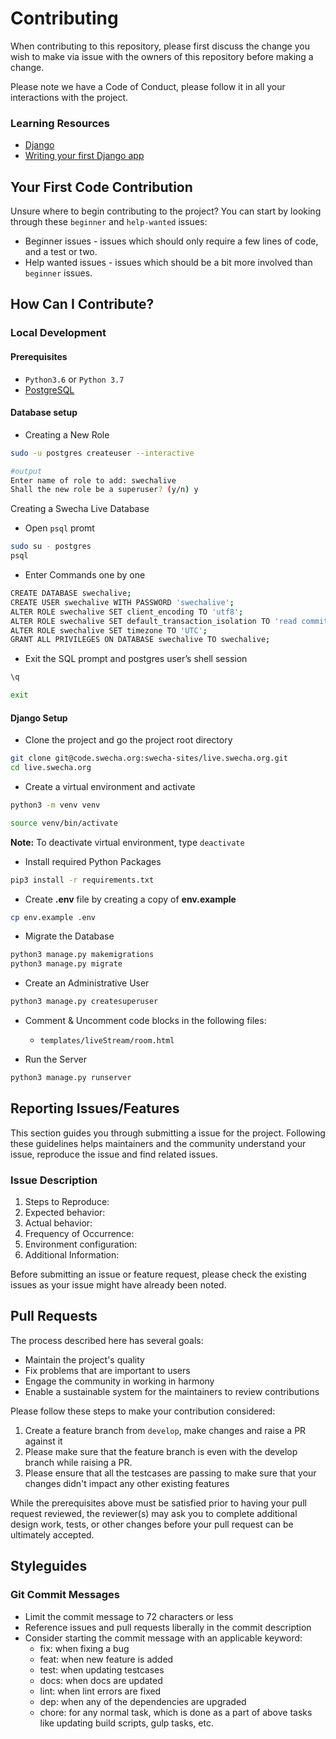 # Contributing

When contributing to this repository, please first discuss the change you wish to make via issue with the owners of this repository before making a change.

Please note we have a Code of Conduct, please follow it in all your interactions with the project.

### Learning Resources

- [Django](https://www.djangoproject.com/start/)
- [Writing your first Django app](https://docs.djangoproject.com/en/3.2/intro/tutorial01/)

## Your First Code Contribution

Unsure where to begin contributing to the project? You can start by looking through these `beginner` and `help-wanted` issues:

- Beginner issues - issues which should only require a few lines of code, and a test or two.
- Help wanted issues - issues which should be a bit more involved than `beginner` issues.

## How Can I Contribute?

### Local Development

#### Prerequisites

- `Python3.6` or `Python 3.7`
- [PostgreSQL](https://www.postgresql.org/download/linux/debian/)

#### Database setup

- Creating a New Role

```bash
sudo -u postgres createuser --interactive
```

```bash
#output
Enter name of role to add: swechalive
Shall the new role be a superuser? (y/n) y
```

Creating a Swecha Live Database

- Open `psql` promt

```bash
sudo su - postgres
psql
```

- Enter Commands one by one

```bash
CREATE DATABASE swechalive;
CREATE USER swechalive WITH PASSWORD 'swechalive';
ALTER ROLE swechalive SET client_encoding TO 'utf8';
ALTER ROLE swechalive SET default_transaction_isolation TO 'read committed';
ALTER ROLE swechalive SET timezone TO 'UTC';
GRANT ALL PRIVILEGES ON DATABASE swechalive TO swechalive;
```

- Exit the SQL prompt and postgres user’s shell session

```bash
\q

exit
```

#### Django Setup

- Clone the project and go the project root directory

```bash
git clone git@code.swecha.org:swecha-sites/live.swecha.org.git
cd live.swecha.org
```

- Create a virtual environment and activate

```bash
python3 -m venv venv

source venv/bin/activate
```

**Note:** To deactivate virtual environment, type `deactivate`

- Install required Python Packages

```bash
pip3 install -r requirements.txt
```

- Create **.env** file by creating a copy of **env.example**

```bash
cp env.example .env
```

- Migrate the Database

```bash
python3 manage.py makemigrations
python3 manage.py migrate
```

- Create an Administrative User

```bash
python3 manage.py createsuperuser
```

- Comment & Uncomment code blocks in the following files:

  - `templates/liveStream/room.html`

- Run the Server

```bash
python3 manage.py runserver
```

## Reporting Issues/Features

This section guides you through submitting a issue for the project. Following these guidelines helps maintainers and the community understand your issue, reproduce the issue and find related issues.

### Issue Description

1. Steps to Reproduce:
2. Expected behavior:
3. Actual behavior:
4. Frequency of Occurrence:
5. Environment configuration:
6. Additional Information:

Before submitting an issue or feature request, please check the existing issues as your issue might have already been noted.

## Pull Requests

The process described here has several goals:

- Maintain the project's quality
- Fix problems that are important to users
- Engage the community in working in harmony
- Enable a sustainable system for the maintainers to review contributions

Please follow these steps to make your contribution considered:

1. Create a feature branch from `develop`, make changes and raise a PR against it
2. Please make sure that the feature branch is even with the develop branch while raising a PR.
3. Please ensure that all the testcases are passing to make sure that your changes didn't impact any other existing features

While the prerequisites above must be satisfied prior to having your pull request reviewed, the reviewer(s) may ask you to complete additional design work, tests, or other changes before your pull request can be ultimately accepted.

## Styleguides

### Git Commit Messages

- Limit the commit message to 72 characters or less
- Reference issues and pull requests liberally in the commit description
- Consider starting the commit message with an applicable keyword:
  - fix: when fixing a bug
  - feat: when new feature is added
  - test: when updating testcases
  - docs: when docs are updated
  - lint: when lint errors are fixed
  - dep: when any of the dependencies are upgraded
  - chore: for any normal task, which is done as a part of above tasks like updating build scripts, gulp tasks, etc.
